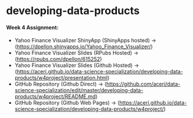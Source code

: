# developing-data-products

#### Week 4 Assignment:


- Yahoo Finance Visualizer ShinyApp (ShinyApps hosted) -> (https://dpellon.shinyapps.io/Yahoo_Finance_Visualizer/)
- Yahoo Finance Visualizer Slides (RPubs Hosted) -> (https://rpubs.com/dpellon/615252)
- Yahoo Finance Visualizer Slides (Github Hosted) -> (https://aceri.github.io/data-science-specialization/developing-data-products/w4project/presentation.html)
- GitHub Repository (Github Direct) -> (https://github.com/aceri/data-science-specialization/edit/master/developing-data-products/w4project/README.md)
- GitHub Repository (Github Web Pages) -> (https://aceri.github.io/data-science-specialization/developing-data-products/w4project/)
